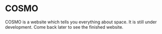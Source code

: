 # COSMO
COSMO is a website which tells you everything about space. It is still under development. Come back later to see the finished website.
